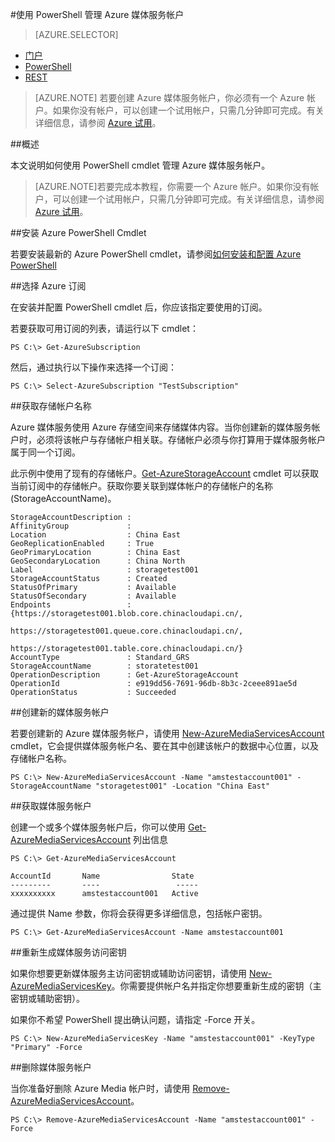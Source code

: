 <properties 
	pageTitle="使用 PowerShell 管理 Azure 媒体服务帐户" 
	description="了解如何使用 PowerShell cmdlet 管理 Azure 媒体服务帐户。" 
	authors="Juliako" 
	manager="dwrede" 
	editor="" 
	services="media-services" 
	documentationCenter=""/>

<tags
	ms.service="media-services"
	ms.date="04/18/2016"
	wacn.date="06/27/2016"/>


#使用 PowerShell 管理 Azure 媒体服务帐户

> [AZURE.SELECTOR]
- [门户](/documentation/articles/media-services-create-account)
- [PowerShell](/documentation/articles/media-services-manage-with-powershell)
- [REST](http://msdn.microsoft.com/zh-cn/library/azure/dn194267.aspx)

> [AZURE.NOTE] 若要创建 Azure 媒体服务帐户，你必须有一个 Azure 帐户。如果你没有帐户，可以创建一个试用帐户，只需几分钟即可完成。有关详细信息，请参阅 <a href="/pricing/1rmb-trial/?WT.mc_id=A8A8397B5" target="_blank">Azure 试用</a>。

##概述 

本文说明如何使用 PowerShell cmdlet 管理 Azure 媒体服务帐户。

>[AZURE.NOTE]若要完成本教程，你需要一个 Azure 帐户。如果你没有帐户，可以创建一个试用帐户，只需几分钟即可完成。有关详细信息，请参阅 <a href="/pricing/1rmb-trial/?WT.mc_id=A8A8397B5" target="_blank">Azure 试用</a>。

##安装 Azure PowerShell Cmdlet

若要安装最新的 Azure PowerShell cmdlet，请参阅[如何安装和配置 Azure PowerShell](/documentation/articles/powershell-install-configure)

##选择 Azure 订阅

在安装并配置 PowerShell cmdlet 后，你应该指定要使用的订阅。

若要获取可用订阅的列表，请运行以下 cmdlet：

	PS C:\> Get-AzureSubscription

然后，通过执行以下操作来选择一个订阅：

	PS C:\> Select-AzureSubscription "TestSubscription"

 
##获取存储帐户名称

Azure 媒体服务使用 Azure 存储空间来存储媒体内容。当你创建新的媒体服务帐户时，必须将该帐户与存储帐户相关联。存储帐户必须与你打算用于媒体服务帐户属于同一个订阅。

此示例中使用了现有的存储帐户。[Get-AzureStorageAccount](https://msdn.microsoft.com/zh-cn/library/azure/dn495134.aspx) cmdlet 可以获取当前订阅中的存储帐户。获取你要关联到媒体帐户的存储帐户的名称 (StorageAccountName)。

	StorageAccountDescription : 
	AffinityGroup             :
	Location                  : China East
	GeoReplicationEnabled     : True
	GeoPrimaryLocation        : China East
	GeoSecondaryLocation      : China North
	Label                     : storagetest001
	StorageAccountStatus      : Created
	StatusOfPrimary           : Available
	StatusOfSecondary         : Available
	Endpoints                 : {https://storagetest001.blob.core.chinacloudapi.cn/,
	                            https://storagetest001.queue.core.chinacloudapi.cn/,
	                            https://storagetest001.table.core.chinacloudapi.cn/}
	AccountType               : Standard_GRS
	StorageAccountName        : storatetest001
	OperationDescription      : Get-AzureStorageAccount
	OperationId               : e919dd56-7691-96db-8b3c-2ceee891ae5d
	OperationStatus           : Succeeded

##创建新的媒体服务帐户

若要创建新的 Azure 媒体服务帐户，请使用 [New-AzureMediaServicesAccount](https://msdn.microsoft.com/zh-cn/library/azure/dn495286.aspx) cmdlet，它会提供媒体服务帐户名、要在其中创建该帐户的数据中心位置，以及存储帐户名称。


	PS C:\> New-AzureMediaServicesAccount -Name "amstestaccount001" -StorageAccountName "storagetest001" -Location "China East"

##获取媒体服务帐户

创建一个或多个媒体服务帐户后，你可以使用 [Get-AzureMediaServicesAccount](https://msdn.microsoft.com/zh-cn/library/azure/dn495286.aspx) 列出信息

	
	PS C:\> Get-AzureMediaServicesAccount
	
	AccountId		Name				State
	---------       ----       			 -----
	xxxxxxxxxx      amstestaccount001   Active

通过提供 Name 参数，你将会获得更多详细信息，包括帐户密钥。

	PS C:\> Get-AzureMediaServicesAccount -Name amstestaccount001

##重新生成媒体服务访问密钥

如果你想要更新媒体服务主访问密钥或辅助访问密钥，请使用 [New-AzureMediaServicesKey](https://msdn.microsoft.com/zh-cn/library/azure/dn495215.aspx)。你需要提供帐户名并指定你想要重新生成的密钥（主密钥或辅助密钥）。

如果你不希望 PowerShell 提出确认问题，请指定 -Force 开关。

	PS C:\> New-AzureMediaServicesKey -Name "amstestaccount001" -KeyType "Primary" -Force

##删除媒体服务帐户

当你准备好删除 Azure Media 帐户时，请使用 [Remove-AzureMediaServicesAccount](https://msdn.microsoft.com/zh-cn/library/azure/dn495220.aspx)。

	PS C:\> Remove-AzureMediaServicesAccount -Name "amstestaccount001" -Force


 
<!---HONumber=Mooncake_0620_2016-->